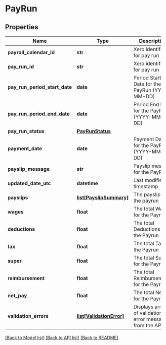 # PayRun

## Properties
Name | Type | Description | Notes
------------ | ------------- | ------------- | -------------
**payroll_calendar_id** | **str** | Xero identifier for pay run | 
**pay_run_id** | **str** | Xero identifier for pay run | [optional] 
**pay_run_period_start_date** | **date** | Period Start Date for the PayRun (YYYY-MM-DD) | [optional] 
**pay_run_period_end_date** | **date** | Period End Date for the PayRun (YYYY-MM-DD) | [optional] 
**pay_run_status** | [**PayRunStatus**](PayRunStatus.md) |  | [optional] 
**payment_date** | **date** | Payment Date for the PayRun (YYYY-MM-DD) | [optional] 
**payslip_message** | **str** | Payslip message for the PayRun | [optional] 
**updated_date_utc** | **datetime** | Last modified timestamp | [optional] 
**payslips** | [**list[PayslipSummary]**](PayslipSummary.md) | The payslips in the payrun | [optional] 
**wages** | **float** | The total Wages for the Payrun | [optional] 
**deductions** | **float** | The total Deductions for the Payrun | [optional] 
**tax** | **float** | The total Tax for the Payrun | [optional] 
**super** | **float** | The total Super for the Payrun | [optional] 
**reimbursement** | **float** | The total Reimbursements for the Payrun | [optional] 
**net_pay** | **float** | The total NetPay for the Payrun | [optional] 
**validation_errors** | [**list[ValidationError]**](ValidationError.md) | Displays array of validation error messages from the API | [optional] 

[[Back to Model list]](../README.md#documentation-for-models) [[Back to API list]](../README.md#documentation-for-api-endpoints) [[Back to README]](../README.md)


